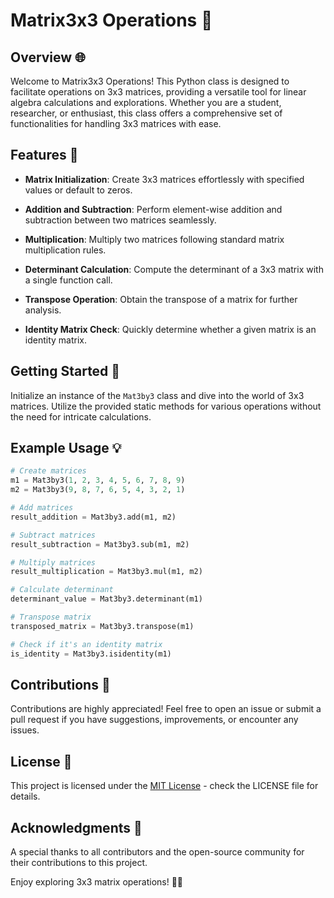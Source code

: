 # Matrix3x3 Operations 🧮

## Overview 🌐

Welcome to Matrix3x3 Operations! This Python class is designed to facilitate operations on 3x3 matrices, providing a versatile tool for linear algebra calculations and explorations. Whether you are a student, researcher, or enthusiast, this class offers a comprehensive set of functionalities for handling 3x3 matrices with ease.

## Features 🚀

- **Matrix Initialization**: Create 3x3 matrices effortlessly with specified values or default to zeros.

- **Addition and Subtraction**: Perform element-wise addition and subtraction between two matrices seamlessly.

- **Multiplication**: Multiply two matrices following standard matrix multiplication rules.

- **Determinant Calculation**: Compute the determinant of a 3x3 matrix with a single function call.

- **Transpose Operation**: Obtain the transpose of a matrix for further analysis.

- **Identity Matrix Check**: Quickly determine whether a given matrix is an identity matrix.

## Getting Started 🏁

Initialize an instance of the `Mat3by3` class and dive into the world of 3x3 matrices. Utilize the provided static methods for various operations without the need for intricate calculations.

## Example Usage 💡

```python
# Create matrices
m1 = Mat3by3(1, 2, 3, 4, 5, 6, 7, 8, 9)
m2 = Mat3by3(9, 8, 7, 6, 5, 4, 3, 2, 1)

# Add matrices
result_addition = Mat3by3.add(m1, m2)

# Subtract matrices
result_subtraction = Mat3by3.sub(m1, m2)

# Multiply matrices
result_multiplication = Mat3by3.mul(m1, m2)

# Calculate determinant
determinant_value = Mat3by3.determinant(m1)

# Transpose matrix
transposed_matrix = Mat3by3.transpose(m1)

# Check if it's an identity matrix
is_identity = Mat3by3.isidentity(m1)
```

## Contributions 🤝

Contributions are highly appreciated! Feel free to open an issue or submit a pull request if you have suggestions, improvements, or encounter any issues.

## License 📄

This project is licensed under the [MIT License](LICENSE) - check the LICENSE file for details.

## Acknowledgments 🙌

A special thanks to all contributors and the open-source community for their contributions to this project.

Enjoy exploring 3x3 matrix operations! 🚀🔢
